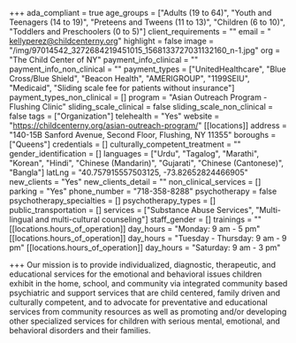 +++
ada_compliant = true
age_groups = ["Adults (19 to 64)", "Youth and Teenagers (14 to 19)", "Preteens and Tweens (11 to 13)", "Children (6 to 10)", "Toddlers and Preschoolers (0 to 5)"]
client_requirements = ""
email = " kellyperez@childcenterny.org"
highlight = false
image = "/img/97014542_3272684219451015_1568133727031132160_n-1.jpg"
org = "The Child Center of NY"
payment_info_clinical = ""
payment_info_non_clinical = ""
payment_types = ["UnitedHealthcare", "Blue Cross/Blue Shield", "Beacon Health", "AMERIGROUP", "1199SEIU", "Medicaid", "Sliding scale fee for patients without insurance"]
payment_types_non_clinical = []
program = "Asian Outreach Program - Flushing Clinic"
sliding_scale_clinical = false
sliding_scale_non_clinical = false
tags = ["Organization"]
telehealth = "Yes"
website = "https://childcenterny.org/asian-outreach-program/"
[[locations]]
address = "140-15B Sanford Avenue, Second Floor, Flushing, NY 11355"
boroughs = ["Queens"]
credentials = []
culturally_competent_treatment = ""
gender_identification = []
languages = ["Urdu", "Tagalog", "Marathi", "Korean", "Hindi", "Chinese (Mandarin)", "Gujarati", "Chinese (Cantonese)", "Bangla"]
latLng = "40.757915557503125, -73.82652824466905"
new_clients = "Yes"
new_clients_detail = ""
non_clinical_services = []
parking = "Yes"
phone_number = "718-358-8288"
psychotherapy = false
psychotherapy_specialties = []
psychotherapy_types = []
public_transportation = []
services = ["Substance Abuse Services", "Multi-lingual and multi-cultural counseling"]
staff_gender = []
trainings = ""
[[locations.hours_of_operation]]
day_hours = "Monday: 9 am - 5 pm"
[[locations.hours_of_operation]]
day_hours = "Tuesday - Thursday: 9 am - 9 pm"
[[locations.hours_of_operation]]
day_hours = "Saturday: 9 am - 3 pm"

+++
Our mission is to provide individualized, diagnostic, therapeutic, and educational services for the emotional and behavioral issues children exhibit in the home, school, and community via integrated community based psychiatric and support services that are child centered, family driven and culturally competent, and to advocate for preventative and educational services from community resources as well as promoting and/or developing other specialized services for children with serious mental, emotional, and behavioral disorders and their families.